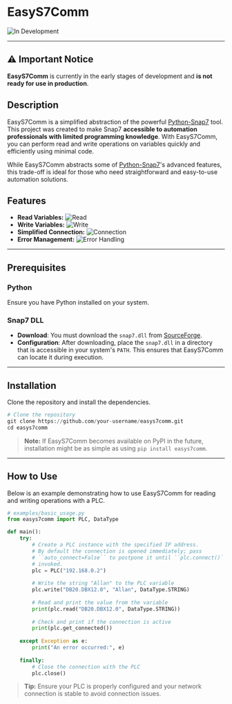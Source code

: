 # EasyS7Comm

![In Development](https://img.shields.io/badge/status-In%20Development-yellow)

---

## ⚠️ Important Notice

**EasyS7Comm** is currently in the early stages of development and **is not ready for use in production**.

## Description

EasyS7Comm is a simplified abstraction of the powerful [Python-Snap7](https://github.com/gijzelaerr/python-snap7) tool. This project was created to make Snap7 **accessible to automation professionals with limited programming knowledge**. With EasyS7Comm, you can perform read and write operations on variables quickly and efficiently using minimal code.

While EasyS7Comm abstracts some of [Python-Snap7](https://github.com/gijzelaerr/python-snap7)'s advanced features, this trade-off is ideal for those who need straightforward and easy-to-use automation solutions.

## Features

- **Read Variables:** ![Read](https://img.shields.io/badge/read-partial-yellow)
- **Write Variables:** ![Write](https://img.shields.io/badge/write-not%20developed-red)
- **Simplified Connection:** ![Connection](https://img.shields.io/badge/read-partial-yellow)
- **Error Management:** ![Error Handling](https://img.shields.io/badge/error%20handling-not%20developed-red)

---
## Prerequisites

### Python
Ensure you have Python installed on your system.

### Snap7 DLL
- **Download**: You must download the `snap7.dll` from [SourceForge](https://sourceforge.net/projects/snap7/).
- **Configuration**: After downloading, place the `snap7.dll` in a directory that is accessible in your system's `PATH`. This ensures that EasyS7Comm can locate it during execution.

---
## Installation

Clone the repository and install the dependencies.

```Python
# Clone the repository
git clone https://github.com/your-username/easys7comm.git
cd easys7comm
```

> **Note:** If EasyS7Comm becomes available on PyPI in the future, installation might be as simple as using `pip install easys7comm`.

---
## How to Use

Below is an example demonstrating how to use EasyS7Comm for reading and writing operations with a PLC.

```Python
# examples/basic_usage.py
from easys7comm import PLC, DataType

def main():
    try:
        # Create a PLC instance with the specified IP address.
        # By default the connection is opened immediately; pass
        # ``auto_connect=False`` to postpone it until ``plc.connect()`` is
        # invoked.
        plc = PLC("192.168.0.2")
        
        # Write the string "Allan" to the PLC variable
        plc.write("DB20.DBX12.0", "Allan", DataType.STRING)
        
        # Read and print the value from the variable
        print(plc.read("DB20.DBX12.0", DataType.STRING))
        
        # Check and print if the connection is active
        print(plc.get_connected())
        
    except Exception as e:
        print("An error occurred:", e)
        
    finally:
        # Close the connection with the PLC
        plc.close()
```

> **Tip:** Ensure your PLC is properly configured and your network connection is stable to avoid connection issues.

